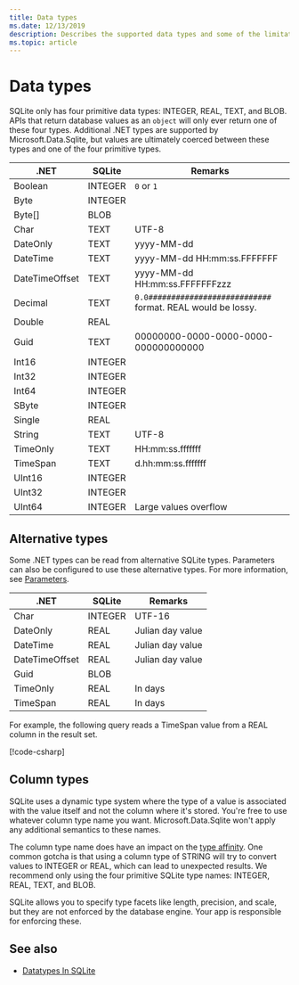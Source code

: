 ```yaml
---
title: Data types
ms.date: 12/13/2019
description: Describes the supported data types and some of the limitations around them.
ms.topic: article
---
```

# Data types

SQLite only has four primitive data types: INTEGER, REAL, TEXT, and BLOB. APIs that return database values as an `object` will only ever return one of these four types. Additional .NET types are supported by Microsoft.Data.Sqlite, but values are ultimately coerced between these types and one of the four primitive types.

| .NET           | SQLite  | Remarks                                                       |
| -------------- | ------- | ------------------------------------------------------------- |
| Boolean        | INTEGER | `0` or `1`                                                    |
| Byte           | INTEGER |                                                               |
| Byte[]         | BLOB    |                                                               |
| Char           | TEXT    | UTF-8                                                         |
| DateOnly       | TEXT    | yyyy-MM-dd                                                    |
| DateTime       | TEXT    | yyyy-MM-dd HH:mm:ss.FFFFFFF                                   |
| DateTimeOffset | TEXT    | yyyy-MM-dd HH:mm:ss.FFFFFFFzzz                                |
| Decimal        | TEXT    | `0.0###########################` format. REAL would be lossy. |
| Double         | REAL    |                                                               |
| Guid           | TEXT    | 00000000-0000-0000-0000-000000000000                          |
| Int16          | INTEGER |                                                               |
| Int32          | INTEGER |                                                               |
| Int64          | INTEGER |                                                               |
| SByte          | INTEGER |                                                               |
| Single         | REAL    |                                                               |
| String         | TEXT    | UTF-8                                                         |
| TimeOnly       | TEXT    | HH:mm:ss.fffffff                                              |
| TimeSpan       | TEXT    | d.hh:mm:ss.fffffff                                            |
| UInt16         | INTEGER |                                                               |
| UInt32         | INTEGER |                                                               |
| UInt64         | INTEGER | Large values overflow                                         |

## Alternative types

Some .NET types can be read from alternative SQLite types. Parameters can also be configured to use these alternative types. For more information, see [Parameters](parameters.md#alternative-types).

| .NET           | SQLite  | Remarks          |
| -------------- | ------- | ---------------- |
| Char           | INTEGER | UTF-16           |
| DateOnly       | REAL    | Julian day value |
| DateTime       | REAL    | Julian day value |
| DateTimeOffset | REAL    | Julian day value |
| Guid           | BLOB    |                  |
| TimeOnly       | REAL    | In days          |
| TimeSpan       | REAL    | In days          |

For example, the following query reads a TimeSpan value from a REAL column in the result set.

[!code-csharp[](../../../../samples/snippets/standard/data/sqlite/DateAndTimeSample/Program.cs?name=snippet_AlternativeType)]

## Column types

SQLite uses a dynamic type system where the type of a value is associated with the value itself and not the column where it's stored. You're free to use whatever column type name you want. Microsoft.Data.Sqlite won't apply any additional semantics to these names.

The column type name does have an impact on the [type affinity](https://www.sqlite.org/datatype3.html#type_affinity). One common gotcha is that using a column type of STRING will try to convert values to INTEGER or REAL, which can lead to unexpected results. We recommend only using the four primitive SQLite type names: INTEGER, REAL, TEXT, and BLOB.

SQLite allows you to specify type facets like length, precision, and scale, but they are not enforced by the database engine. Your app is responsible for enforcing these.

## See also

- [Datatypes In SQLite](https://www.sqlite.org/datatype3.html)
